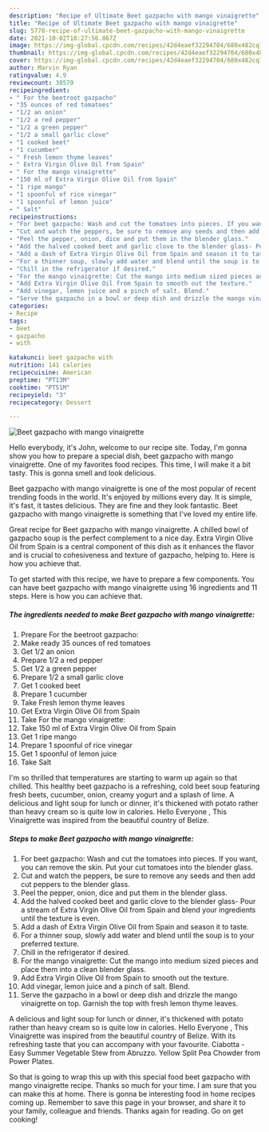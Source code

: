 ```yaml
---
description: "Recipe of Ultimate Beet gazpacho with mango vinaigrette"
title: "Recipe of Ultimate Beet gazpacho with mango vinaigrette"
slug: 5778-recipe-of-ultimate-beet-gazpacho-with-mango-vinaigrette
date: 2021-10-02T18:27:56.867Z
image: https://img-global.cpcdn.com/recipes/42d4eaef32294704/680x482cq70/beet-gazpacho-with-mango-vinaigrette-recipe-main-photo.jpg
thumbnail: https://img-global.cpcdn.com/recipes/42d4eaef32294704/680x482cq70/beet-gazpacho-with-mango-vinaigrette-recipe-main-photo.jpg
cover: https://img-global.cpcdn.com/recipes/42d4eaef32294704/680x482cq70/beet-gazpacho-with-mango-vinaigrette-recipe-main-photo.jpg
author: Marvin Ryan
ratingvalue: 4.9
reviewcount: 30579
recipeingredient:
- " For the beetroot gazpacho"
- "35 ounces of red tomatoes"
- "1/2 an onion"
- "1/2 a red pepper"
- "1/2 a green pepper"
- "1/2 a small garlic clove"
- "1 cooked beet"
- "1 cucumber"
- " Fresh lemon thyme leaves"
- " Extra Virgin Olive Oil from Spain"
- " For the mango vinaigrette"
- "150 ml of Extra Virgin Olive Oil from Spain"
- "1 ripe mango"
- "1 spoonful of rice vinegar"
- "1 spoonful of lemon juice"
- " Salt"
recipeinstructions:
- "For beet gazpacho: Wash and cut the tomatoes into pieces. If you want, you can remove the skin. Put your cut tomatoes into the blender glass."
- "Cut and watch the peppers, be sure to remove any seeds and then add cut peppers to the blender glass."
- "Peel the pepper, onion, dice and put them in the blender glass."
- "Add the halved cooked beet and garlic clove to the blender glass- Pour a stream of Extra Virgin Olive Oil from Spain and blend your ingredients until the texture is even."
- "Add a dash of Extra Virgin Olive Oil from Spain and season it to taste."
- "For a thinner soup, slowly add water and blend until the soup is to your preferred texture."
- "Chill in the refrigerator if desired."
- "For the mango vinaigrette: Cut the mango into medium sized pieces and place them into a clean blender glass."
- "Add Extra Virgin Olive Oil from Spain to smooth out the texture."
- "Add vinegar, lemon juice and a pinch of salt. Blend."
- "Serve the gazpacho in a bowl or deep dish and drizzle the mango vinaigrette on top. Garnish the top with fresh lemon thyme leaves."
categories:
- Recipe
tags:
- beet
- gazpacho
- with

katakunci: beet gazpacho with 
nutrition: 141 calories
recipecuisine: American
preptime: "PT13M"
cooktime: "PT51M"
recipeyield: "3"
recipecategory: Dessert

---
```



![Beet gazpacho with mango vinaigrette](https://img-global.cpcdn.com/recipes/42d4eaef32294704/680x482cq70/beet-gazpacho-with-mango-vinaigrette-recipe-main-photo.jpg)

Hello everybody, it's John, welcome to our recipe site. Today, I'm gonna show you how to prepare a special dish, beet gazpacho with mango vinaigrette. One of my favorites food recipes. This time, I will make it a bit tasty. This is gonna smell and look delicious.

Beet gazpacho with mango vinaigrette is one of the most popular of recent trending foods in the world. It's enjoyed by millions every day. It is simple, it's fast, it tastes delicious. They are fine and they look fantastic. Beet gazpacho with mango vinaigrette is something that I've loved my entire life.

Great recipe for Beet gazpacho with mango vinaigrette. A chilled bowl of gazpacho soup is the perfect complement to a nice day. Extra Virgin Olive Oil from Spain is a central component of this dish as it enhances the flavor and is crucial to cohesiveness and texture of gazpacho, helping to. Here is how you achieve that.


To get started with this recipe, we have to prepare a few components. You can have beet gazpacho with mango vinaigrette using 16 ingredients and 11 steps. Here is how you can achieve that.

<!--inarticleads1-->

##### The ingredients needed to make Beet gazpacho with mango vinaigrette:

1. Prepare  For the beetroot gazpacho:
1. Make ready 35 ounces of red tomatoes
1. Get 1/2 an onion
1. Prepare 1/2 a red pepper
1. Get 1/2 a green pepper
1. Prepare 1/2 a small garlic clove
1. Get 1 cooked beet
1. Prepare 1 cucumber
1. Take  Fresh lemon thyme leaves
1. Get  Extra Virgin Olive Oil from Spain
1. Take  For the mango vinaigrette:
1. Take 150 ml of Extra Virgin Olive Oil from Spain
1. Get 1 ripe mango
1. Prepare 1 spoonful of rice vinegar
1. Get 1 spoonful of lemon juice
1. Take  Salt


I&#39;m so thrilled that temperatures are starting to warm up again so that chilled. This healthy beet gazpacho is a refreshing, cold beet soup featuring fresh beets, cucumber, onion, creamy yogurt and a splash of lime. A delicious and light soup for lunch or dinner, it&#39;s thickened with potato rather than heavy cream so is quite low in calories. Hello Everyone , This Vinaigrette was inspired from the beautiful country of Belize. 

<!--inarticleads2-->

##### Steps to make Beet gazpacho with mango vinaigrette:

1. For beet gazpacho: Wash and cut the tomatoes into pieces. If you want, you can remove the skin. Put your cut tomatoes into the blender glass.
1. Cut and watch the peppers, be sure to remove any seeds and then add cut peppers to the blender glass.
1. Peel the pepper, onion, dice and put them in the blender glass.
1. Add the halved cooked beet and garlic clove to the blender glass- Pour a stream of Extra Virgin Olive Oil from Spain and blend your ingredients until the texture is even.
1. Add a dash of Extra Virgin Olive Oil from Spain and season it to taste.
1. For a thinner soup, slowly add water and blend until the soup is to your preferred texture.
1. Chill in the refrigerator if desired.
1. For the mango vinaigrette: Cut the mango into medium sized pieces and place them into a clean blender glass.
1. Add Extra Virgin Olive Oil from Spain to smooth out the texture.
1. Add vinegar, lemon juice and a pinch of salt. Blend.
1. Serve the gazpacho in a bowl or deep dish and drizzle the mango vinaigrette on top. Garnish the top with fresh lemon thyme leaves.


A delicious and light soup for lunch or dinner, it&#39;s thickened with potato rather than heavy cream so is quite low in calories. Hello Everyone , This Vinaigrette was inspired from the beautiful country of Belize. With its refreshing taste that you can accompany with your favourite. Ciabotta - Easy Summer Vegetable Stew from Abruzzo. Yellow Split Pea Chowder from Power Plates. 

So that is going to wrap this up with this special food beet gazpacho with mango vinaigrette recipe. Thanks so much for your time. I am sure that you can make this at home. There is gonna be interesting food in home recipes coming up. Remember to save this page in your browser, and share it to your family, colleague and friends. Thanks again for reading. Go on get cooking!
